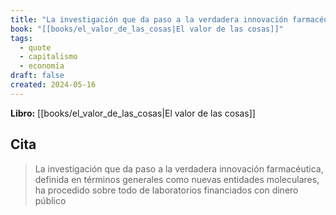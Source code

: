 ```yaml
---
title: "La investigación que da paso a la verdadera innovación farmacéutica, definida en..."
book: "[[books/el_valor_de_las_cosas|El valor de las cosas]]"
tags:
  - quote
  - capitalismo
  - economía
draft: false
created: 2024-05-16
---
```


**Libro:** [[books/el_valor_de_las_cosas|El valor de las cosas]]

## Cita
> La investigación que da paso a la verdadera innovación farmacéutica, definida en términos generales como nuevas entidades moleculares, ha procedido sobre todo de laboratorios financiados con dinero público
